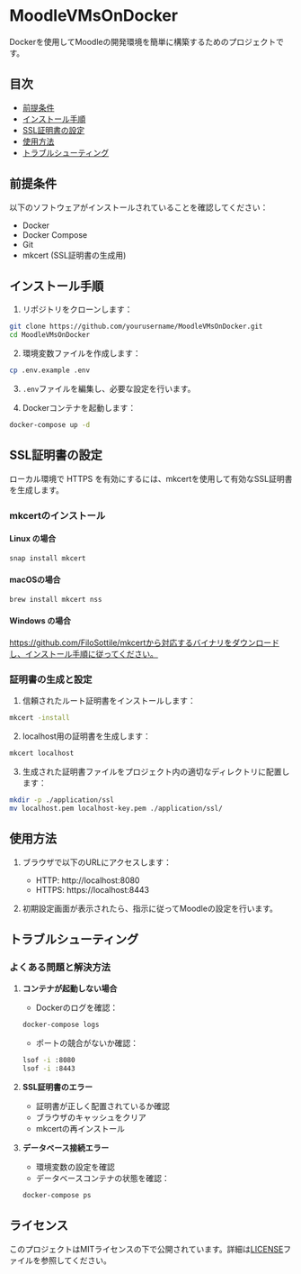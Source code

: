 # MoodleVMsOnDocker

Dockerを使用してMoodleの開発環境を簡単に構築するためのプロジェクトです。

## 目次

- [前提条件](#前提条件)
- [インストール手順](#インストール手順)
- [SSL証明書の設定](#ssl証明書の設定)
- [使用方法](#使用方法)
- [トラブルシューティング](#トラブルシューティング)

## 前提条件

以下のソフトウェアがインストールされていることを確認してください：

- Docker
- Docker Compose
- Git
- mkcert (SSL証明書の生成用)

## インストール手順

1. リポジトリをクローンします：
```bash
git clone https://github.com/yourusername/MoodleVMsOnDocker.git
cd MoodleVMsOnDocker
```

2. 環境変数ファイルを作成します：
```bash
cp .env.example .env
```

3. `.env`ファイルを編集し、必要な設定を行います。

4. Dockerコンテナを起動します：
```bash
docker-compose up -d
```

## SSL証明書の設定

ローカル環境で HTTPS を有効にするには、mkcertを使用して有効なSSL証明書を生成します。

### mkcertのインストール

#### Linux の場合
```bash
snap install mkcert
```

#### macOSの場合
```bash
brew install mkcert nss
```

#### Windows の場合
https://github.com/FiloSottile/mkcertから対応するバイナリをダウンロードし、インストール手順に従ってください。

### 証明書の生成と設定

1. 信頼されたルート証明書をインストールします：
```bash
mkcert -install
```

2. localhost用の証明書を生成します：
```bash
mkcert localhost
```

3. 生成された証明書ファイルをプロジェクト内の適切なディレクトリに配置します：
```bash
mkdir -p ./application/ssl
mv localhost.pem localhost-key.pem ./application/ssl/
```

## 使用方法

1. ブラウザで以下のURLにアクセスします：
   - HTTP: http://localhost:8080
   - HTTPS: https://localhost:8443

2. 初期設定画面が表示されたら、指示に従ってMoodleの設定を行います。

## トラブルシューティング

### よくある問題と解決方法

1. **コンテナが起動しない場合**
   - Dockerのログを確認：
   ```bash
   docker-compose logs
   ```
   - ポートの競合がないか確認：
   ```bash
   lsof -i :8080
   lsof -i :8443
   ```

2. **SSL証明書のエラー**
   - 証明書が正しく配置されているか確認
   - ブラウザのキャッシュをクリア
   - mkcertの再インストール

3. **データベース接続エラー**
   - 環境変数の設定を確認
   - データベースコンテナの状態を確認：
   ```bash
   docker-compose ps
   ```

## ライセンス

このプロジェクトはMITライセンスの下で公開されています。詳細は[LICENSE](LICENSE)ファイルを参照してください。
